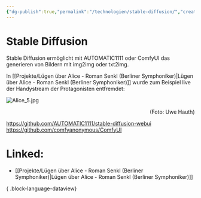 ```yaml
---
{"dg-publish":true,"permalink":"/technologien/stable-diffusion/","created":"2025-05-25T12:48:37.285+02:00","updated":"2025-05-26T10:41:02.431+02:00"}
---
```


# Stable Diffusion

Stable Diffusion ermöglicht mit AUTOMATIC1111 oder ComfyUI das generieren von Bildern mit img2img oder txt2img.

In [[Projekte/Lügen über Alice - Roman Senkl (Berliner Symphoniker)\|Lügen über Alice - Roman Senkl (Berliner Symphoniker)]] wurde zum Beispiel live der Handystream der Protagonisten entfremdet: 

![Alice_5.jpg](/img/user/Attachments/Alice_5.jpg)
<div style="text-align: right;">(Foto: Uwe Hauth)</div>

https://github.com/AUTOMATIC1111/stable-diffusion-webui
https://github.com/comfyanonymous/ComfyUI

# Linked:
- [[Projekte/Lügen über Alice - Roman Senkl (Berliner Symphoniker)\|Lügen über Alice - Roman Senkl (Berliner Symphoniker)]]

{ .block-language-dataview}

